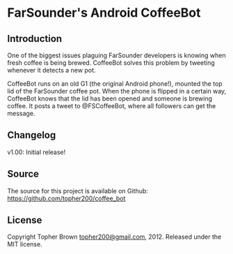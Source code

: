 # FarSounder's Android CoffeeBot

## Introduction
One of the biggest issues plaguing FarSounder developers is knowing when
fresh coffee is being brewed. CoffeeBot solves this problem by tweeting
whenever it detects a new pot.

CoffeeBot runs on an old G1 (the original Android phone!), mounted the top
lid of the FarSounder coffee pot. When the phone is flipped in a certain
way, CoffeeBot knows that the lid has been opened and someone is brewing
coffee. It posts a tweet to @FSCoffeeBot, where all followers can get the
message.


## Changelog 
v1.00: Initial release!


## Source
The source for this project is available on Github:
https://github.com/topher200/coffee_bot


## License
Copyright Topher Brown <topher200@gmail.com>, 2012. Released under the MIT 
license.
